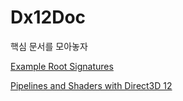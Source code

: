 # Dx12Doc

핵심 문서를 모아놓자

[Example Root Signatures](https://docs.microsoft.com/en-us/windows/win32/direct3d12/example-root-signatures)

[Pipelines and Shaders with Direct3D 12](https://docs.microsoft.com/en-us/windows/win32/direct3d12/pipelines-and-shaders-with-directx-12)
